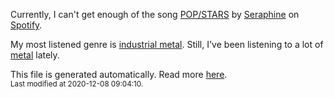 
  Currently, I can't get enough of the song <a href="https://open.spotify.com/track/1mcgxXkPeUN9wXwEex3poW">POP/STARS</a> by <a href="https://open.spotify.com/artist/4TqlcgMFDryY96KWcvrhTv">Seraphine</a> on <a href="https://open.spotify.com/user/9qz2xtkur2fengfsdcq8dd907?si=kq2SVrUkSNe0z1NJjpt7kg">Spotify</a>.

  My most listened genre is <a href="https://duckduckgo.com/?q=industrial metal music">industrial metal</a>.
  Still, I've been listening to a lot of <a href="https://duckduckgo.com/?q=metal music">metal</a> lately.

  This file is generated automatically. Read more <a href="https://github.com/CodeF0x/CodeF0x/blob/master/IMPORTANT.md">here</a>.
  <br>
  <sub>Last modified at 2020-12-08 09:04:10.</sub>
  